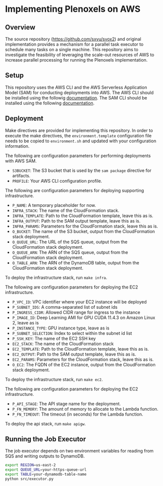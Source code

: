 # Implementing Plenoxels on AWS
## Overview
The source repository (https://github.com/sxyu/svox2) and original implementation provides a mechanism for a parallel task executor to schedule many tasks on a single machine. This repository aims to investigate the feasibility of leveraging the scale-out resources of AWS to increase parallel processing for running the Plenoxels implementation.

## Setup
This repository uses the AWS CLI and the AWS Serverless Application Model (SAM) for conducting deployments into AWS. The AWS CLI should be installed using the followig [documentation](https://docs.aws.amazon.com/cli/latest/userguide/getting-started-version.html). The SAM CLI should be installed using the following [documentation](https://docs.aws.amazon.com/serverless-application-model/latest/developerguide/serverless-sam-cli-install.html).

## Deployment
Make directives are provided for implementing this repository. In order to execute the make directives, the `environment.template` configuration file needs to be copied to `environment.sh` and updated with your configuration information.

The following are configuration parameters for performing deployments with AWS SAM.

* `S3BUCKET`: The S3 bucket that is used by the `sam package` directive for artifacts.
* `PROFILE`: Your AWS CLI configuration profile.

The following are configuration parameters for deploying supporting infrastructure.

* `P_NAME`: A temporary placeholder for now.
* `INFRA_STACK`: The name of the CloudFormation stack.
* `INFRA_TEMPLATE`: Path to the CloudFormation template, leave this as is.
* `INFRA_OUTPUT`: Path to the SAM output template, leave this as is.
* `INFRA_PARAMS`: Parameters for the CloudFormation stack, leave this as is.
* `O_BUCKET`: The name of the S3 bucket, output from the CloudFormation stack deployment.
* `O_QUEUE_URL`: The URL of the SQS queue, output from the CloudFormation stack deployment.
* `O_QUEUE_ARN`: The ARN of the SQS queue, output from the CloudFormation stack deployment.
* `O_TABLE_ARN`: The ARN of the DynamoDB table, output from the CloudFormation stack deployment.

To deploy the infrastructure stack, run `make infra`.

The following are configuration parameters for deploying the EC2 infrastructure.

* `P_VPC_ID`: VPC identifier where your EC2 instance will be deployed
* `P_SUBNET_IDS`: A comma-separated list of subnet ids
* `P_INGRESS_CIDR`: Allowed CIDR range for ingress to the instance
* `P_IMAGE_ID`: Deep Learning AMI for GPU CUDA 11.4.3 on Amazon Linux 2, leave as is
* `P_INSTANCE_TYPE`: GPU instance type, leave as is
* `P_SUBNET_SELECTION`: Index to select within the subnet id list
* `P_SSH_KEY`: The name of the EC2 SSH key
* `EC2_STACK`: The name of the CloudFormation stack
* `EC2_TEMPLATE`: Path to the CloudFormation template, leave this as is.
* `EC2_OUTPUT`: Path to the SAM output template, leave this as is.
* `EC2_PARAMS`: Parameters for the CloudFormation stack, leave this as is.
* `O_EC2`: The FQDN of the EC2 instance, output from the CloudFormation stack deployment.

To deploy the infrastructure stack, run `make ec2`.

The following are configuration parameters for deploying the EC2 infrastructure.

* `P_API_STAGE`: The API stage name for the deployment.
* `P_FN_MEMORY`: The amount of memory to allocate to the Lambda function.
* `P_FN_TIMEOUT`: The timeout (in seconds) for the Lambda function.

To deploy the api stack, run `make apigw`.

## Running the Job Executor
The job executor depends on two environment variables for reading from SQS and writing outputs to DynamoDB.

```bash
export REGION=us-east-2
export QUEUE_URL=your-https-queue-url
export TABLE=your-dynamodb-table-name
python src/executor.py
```